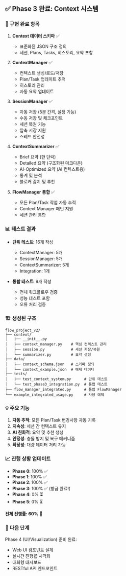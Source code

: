 
## ✅ Phase 3 완료: Context 시스템

### 🎯 구현 완료 항목
1. **Context 데이터 스키마** ✅
   - 표준화된 JSON 구조 정의
   - 세션, Plans, Tasks, 히스토리, 요약 포함

2. **ContextManager** ✅
   - 컨텍스트 생성/로드/저장
   - Plan/Task 업데이트 추적
   - 히스토리 관리
   - 자동 요약 업데이트

3. **SessionManager** ✅
   - 자동 저장 (5분 간격, 설정 가능)
   - 수동 저장 및 체크포인트
   - 세션 복원 기능
   - 압축 저장 지원
   - 스레드 안전성

4. **ContextSummarizer** ✅
   - Brief 요약 (한 단락)
   - Detailed 요약 (구조화된 마크다운)
   - AI-Optimized 요약 (AI 컨텍스트용)
   - 통계 및 분석
   - 블로커 감지 및 추천

5. **FlowManager 통합** ✅
   - 모든 Plan/Task 작업 자동 추적
   - Context Manager 패턴 지원
   - 세션 관리 통합

### 📊 테스트 결과
- **단위 테스트**: 16개 작성
  - ContextManager: 5개
  - SessionManager: 5개
  - ContextSummarizer: 5개
  - Integration: 1개

- **통합 테스트**: 9개 작성
  - 전체 워크플로우 검증
  - 성능 테스트 포함
  - 오류 처리 검증

### 🏗️ 생성된 구조
```
flow_project_v2/
├── context/
│   ├── __init__.py
│   ├── context_manager.py    # 핵심 컨텍스트 관리
│   ├── session.py            # 세션 저장/복원
│   └── summarizer.py         # 요약 생성
├── data/
│   ├── context_schema.json   # 스키마 정의
│   └── context_example.json  # 예제 데이터
├── tests/
│   ├── test_context_system.py      # 단위 테스트
│   └── test_phase3_integration.py  # 통합 테스트
├── flow_manager_integrated.py      # 통합 FlowManager
└── example_integrated_usage.py     # 사용 예제
```

### 💡 주요 기능
1. **자동 추적**: 모든 Plan/Task 변경사항 자동 기록
2. **지속성**: 세션 간 컨텍스트 유지
3. **AI 친화적**: 요약 및 추천 생성
4. **안정성**: 충돌 방지 및 복구 메커니즘
5. **확장성**: 대량 데이터 처리 가능

### 📈 진행 상황 업데이트
- **Phase 0**: 100% ✅
- **Phase 1**: 100% ✅  
- **Phase 2**: 100% ✅
- **Phase 3**: 100% ✅ (방금 완료!)
- **Phase 4**: 0% ⏳
- **Phase 5**: 0% ⏳

**전체 진행률: 60%** 🎉

### 🚀 다음 단계
Phase 4 (UI/Visualization) 준비 완료:
- Web UI 컴포넌트 설계
- 실시간 진행률 시각화
- 대화형 대시보드
- RESTful API 엔드포인트
